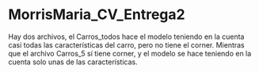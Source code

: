# MorrisMaria_CV_Entrega2

Hay dos archivos, el Carros_todos hace el modelo teniendo en la cuenta casi todas las características del carro, pero no tiene el corner. 
Mientras que el archivo Carros_5 sí tiene corner, y el modelo se hace teniendo en la cuenta solo unas de las características. 

